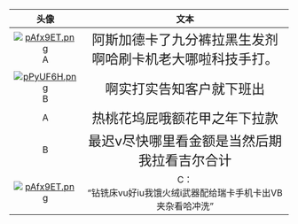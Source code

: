 
头像|文本
:--:|:--:
[![pAfx9ET.png](https://s21.ax1x.com/2024/11/24/pAfx9ET.png)](https://imgse.com/i/pAfx9ET)<br>A|<font size=5>阿斯加德卡了九分裤拉黑生发剂啊哈刷卡机老大哪啦科技手打。</font>
[![pPyUF6H.png](https://s11.ax1x.com/2023/09/07/pPyUF6H.png)](https://imgse.com/i/pPyUF6H)<br>B|<font size=5>啊实打实告知客户就下班出</font>
A|<font size=5>热桃花坞屁哦额花甲之年下拉款</font>
B|<font size=5>最迟v尽快哪里看金额是当然后期我拉看吉尔合计</font>
[![pAfx9ET.png](https://s21.ax1x.com/2024/11/24/pAfx9ET.png)](https://imgse.com/i/pAfx9ET)|C：<br>“钻铣床vu好iu我饿火绒i武器配给瑞卡手机卡出VB夹杂看哈冲洗”



